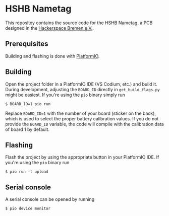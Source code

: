 # HSHB Nametag

This repositoy contains the source code for the HSHB Nametag, a PCB designed in the [Hackerspace Bremen e.V.](https://www.hackerspace-bremen.de).

## Prerequisites

Building and flashing is done with [PlatformIO](https://platformio.org/).

## Building

Open the project folder in a PlatformIO IDE (VS Codium, etc.) and build it. During development, adjusting the `BOARD_ID` directly in `get_build_flags.py` might be easiest. If you're using the `pio` binary simply run

```shell
$ BOARD_ID=1 pio run
```

Replace `BOARD_ID=1` with the number of your board (sticker on the back), which is used to select the proper battery calibration values. If you do not provide the `BOARD_ID` variable, the code will compile with the calibration data of board 1 by default.

## Flashing

Flash the project by using the appropriate button in your PlatformIO IDE. If you're using the `pio` binary run

```shell
$ pio run -t upload
```

## Serial console

A serial console can be opened by running

```shell
$ pio device monitor
```
